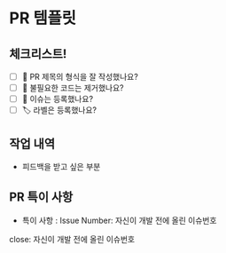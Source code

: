 # PR 템플릿
## 체크리스트!
 - [ ] 🔀 PR 제목의 형식을 잘 작성했나요?
 - [ ] 🧹 불필요한 코드는 제거했나요?
 - [ ] 💭 이슈는 등록했나요?
 - [ ] 🏷️ 라벨은 등록했나요?
## 작업 내역
 - 피드백을 받고 싶은 부분
## PR 특이 사항
 - 특이 사항 :
  Issue Number: 자신이 개발 전에 올린 이슈번호

  close: 자신이 개발 전에 올린 이슈번호
